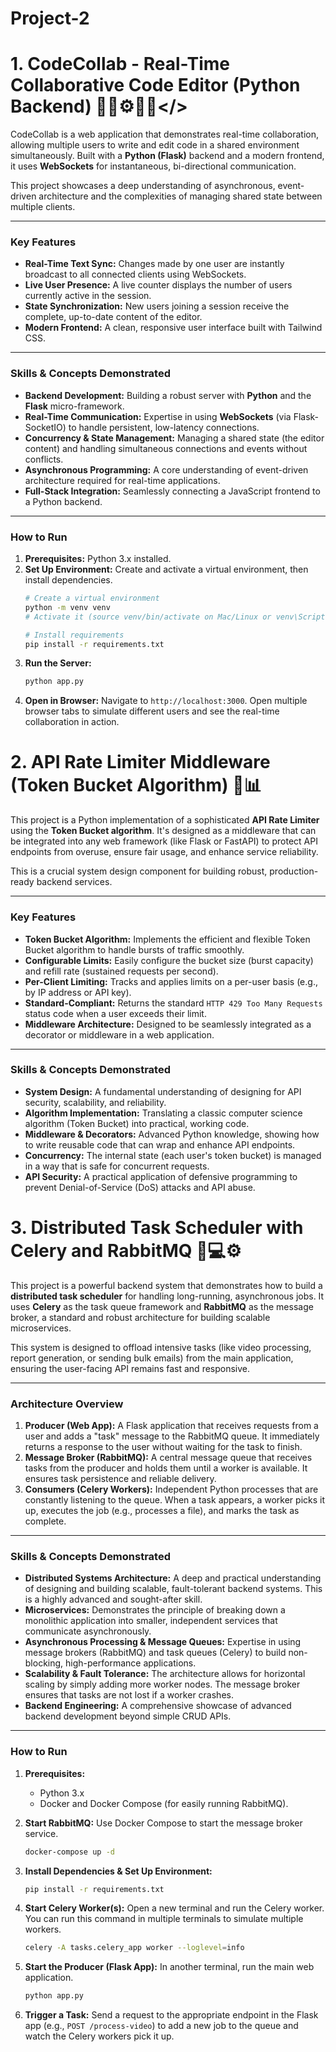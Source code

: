 # Project-2

# 1. CodeCollab - Real-Time Collaborative Code Editor (Python Backend) 👨‍💻⚙️👨‍💻</>

CodeCollab is a web application that demonstrates real-time collaboration, allowing multiple users to write and edit code in a shared environment simultaneously. Built with a **Python (Flask)** backend and a modern frontend, it uses **WebSockets** for instantaneous, bi-directional communication.

This project showcases a deep understanding of asynchronous, event-driven architecture and the complexities of managing shared state between multiple clients.

---

### Key Features

-   **Real-Time Text Sync:** Changes made by one user are instantly broadcast to all connected clients using WebSockets.
-   **Live User Presence:** A live counter displays the number of users currently active in the session.
-   **State Synchronization:** New users joining a session receive the complete, up-to-date content of the editor.
-   **Modern Frontend:** A clean, responsive user interface built with Tailwind CSS.

---

### Skills & Concepts Demonstrated

-   **Backend Development:** Building a robust server with **Python** and the **Flask** micro-framework.
-   **Real-Time Communication:** Expertise in using **WebSockets** (via Flask-SocketIO) to handle persistent, low-latency connections.
-   **Concurrency & State Management:** Managing a shared state (the editor content) and handling simultaneous connections and events without conflicts.
-   **Asynchronous Programming:** A core understanding of event-driven architecture required for real-time applications.
-   **Full-Stack Integration:** Seamlessly connecting a JavaScript frontend to a Python backend.

---

### How to Run

1.  **Prerequisites:** Python 3.x installed.
2.  **Set Up Environment:** Create and activate a virtual environment, then install dependencies.
    ```bash
    # Create a virtual environment
    python -m venv venv
    # Activate it (source venv/bin/activate on Mac/Linux or venv\Scripts\activate on Windows)

    # Install requirements
    pip install -r requirements.txt
    ```
3.  **Run the Server:**
    ```bash
    python app.py
    ```
4.  **Open in Browser:** Navigate to `http://localhost:3000`. Open multiple browser tabs to simulate different users and see the real-time collaboration in action.

# 2. API Rate Limiter Middleware (Token Bucket Algorithm) 📲📊

This project is a Python implementation of a sophisticated **API Rate Limiter** using the **Token Bucket algorithm**. It's designed as a middleware that can be integrated into any web framework (like Flask or FastAPI) to protect API endpoints from overuse, ensure fair usage, and enhance service reliability.

This is a crucial system design component for building robust, production-ready backend services.

---

### Key Features

-   **Token Bucket Algorithm:** Implements the efficient and flexible Token Bucket algorithm to handle bursts of traffic smoothly.
-   **Configurable Limits:** Easily configure the bucket size (burst capacity) and refill rate (sustained requests per second).
-   **Per-Client Limiting:** Tracks and applies limits on a per-user basis (e.g., by IP address or API key).
-   **Standard-Compliant:** Returns the standard `HTTP 429 Too Many Requests` status code when a user exceeds their limit.
-   **Middleware Architecture:** Designed to be seamlessly integrated as a decorator or middleware in a web application.

---

### Skills & Concepts Demonstrated

-   **System Design:** A fundamental understanding of designing for API security, scalability, and reliability.
-   **Algorithm Implementation:** Translating a classic computer science algorithm (Token Bucket) into practical, working code.
-   **Middleware & Decorators:** Advanced Python knowledge, showing how to write reusable code that can wrap and enhance API endpoints.
-   **Concurrency:** The internal state (each user's token bucket) is managed in a way that is safe for concurrent requests.
-   **API Security:** A practical application of defensive programming to prevent Denial-of-Service (DoS) attacks and API abuse.



# 3. Distributed Task Scheduler with Celery and RabbitMQ 💾💻⚙️

This project is a powerful backend system that demonstrates how to build a **distributed task scheduler** for handling long-running, asynchronous jobs. It uses **Celery** as the task queue framework and **RabbitMQ** as the message broker, a standard and robust architecture for building scalable microservices.

This system is designed to offload intensive tasks (like video processing, report generation, or sending bulk emails) from the main application, ensuring the user-facing API remains fast and responsive.

---

### Architecture Overview

1.  **Producer (Web App):** A Flask application that receives requests from a user and adds a "task" message to the RabbitMQ queue. It immediately returns a response to the user without waiting for the task to finish.
2.  **Message Broker (RabbitMQ):** A central message queue that receives tasks from the producer and holds them until a worker is available. It ensures task persistence and reliable delivery.
3.  **Consumers (Celery Workers):** Independent Python processes that are constantly listening to the queue. When a task appears, a worker picks it up, executes the job (e.g., processes a file), and marks the task as complete.

---

### Skills & Concepts Demonstrated

-   **Distributed Systems Architecture:** A deep and practical understanding of designing and building scalable, fault-tolerant backend systems. This is a highly advanced and sought-after skill.
-   **Microservices:** Demonstrates the principle of breaking down a monolithic application into smaller, independent services that communicate asynchronously.
-   **Asynchronous Processing & Message Queues:** Expertise in using message brokers (RabbitMQ) and task queues (Celery) to build non-blocking, high-performance applications.
-   **Scalability & Fault Tolerance:** The architecture allows for horizontal scaling by simply adding more worker nodes. The message broker ensures that tasks are not lost if a worker crashes.
-   **Backend Engineering:** A comprehensive showcase of advanced backend development beyond simple CRUD APIs.

---

### How to Run

1.  **Prerequisites:**
    -   Python 3.x
    -   Docker and Docker Compose (for easily running RabbitMQ).

2.  **Start RabbitMQ:**
    Use Docker Compose to start the message broker service.
    ```bash
    docker-compose up -d
    ```

3.  **Install Dependencies & Set Up Environment:**
    ```bash
    pip install -r requirements.txt
    ```

4.  **Start Celery Worker(s):**
    Open a new terminal and run the Celery worker. You can run this command in multiple terminals to simulate multiple workers.
    ```bash
    celery -A tasks.celery_app worker --loglevel=info
    ```

5.  **Start the Producer (Flask App):**
    In another terminal, run the main web application.
    ```bash
    python app.py
    ```

6.  **Trigger a Task:**
    Send a request to the appropriate endpoint in the Flask app (e.g., `POST /process-video`) to add a new job to the queue and watch the Celery workers pick it up.
